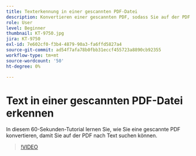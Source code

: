```yaml
---
title: Texterkennung in einer gescannten PDF-Datei
description: Konvertieren einer gescannten PDF, sodass Sie auf der PDF nach Text suchen können
role: User
level: Beginner
thumbnail: KT-9750.jpg
jira: KT-9750
exl-id: 7e602cf0-f3b4-4879-90a3-fa6ffd5827a4
source-git-commit: ad54f7afa78b0fbb31eccf455723a8890cb92355
workflow-type: tm+mt
source-wordcount: '50'
ht-degree: 0%

---
```


# Text in einer gescannten PDF-Datei erkennen

In diesem 60-Sekunden-Tutorial lernen Sie, wie Sie eine gescannte PDF konvertieren, damit Sie auf der PDF nach Text suchen können.

>[!VIDEO](https://video.tv.adobe.com/v/340081?quality=12&learn=on&hidetitle=true)
